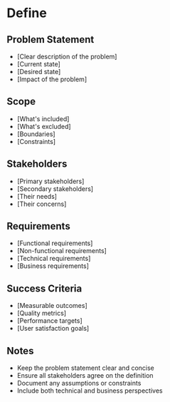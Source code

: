 # Define

## Problem Statement
- [Clear description of the problem]
- [Current state]
- [Desired state]
- [Impact of the problem]

## Scope
- [What's included]
- [What's excluded]
- [Boundaries]
- [Constraints]

## Stakeholders
- [Primary stakeholders]
- [Secondary stakeholders]
- [Their needs]
- [Their concerns]

## Requirements
- [Functional requirements]
- [Non-functional requirements]
- [Technical requirements]
- [Business requirements]

## Success Criteria
- [Measurable outcomes]
- [Quality metrics]
- [Performance targets]
- [User satisfaction goals]

## Notes
- Keep the problem statement clear and concise
- Ensure all stakeholders agree on the definition
- Document any assumptions or constraints
- Include both technical and business perspectives 